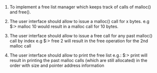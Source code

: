 1. To implement a free list manager which keeps track of calls of malloc() and free().

2. The user interface should allow to issue a malloc() call for x bytes.
e.g  $:> malloc 10  would result in a malloc call for 10 bytes.

3. The user interface should allow to issue a free call for any past malloc() call by index
e.g $:> free 2  will result in the free operation for the 2nd malloc call

4. The user interface should allow to print the free list
e.g.:  $:>  print  will result in printing the past malloc calls (which are still allocated) in the order with size and pointer address information
